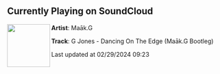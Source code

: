 ## Currently Playing on SoundCloud

[<img align="left" width="100" src="https://i1.sndcdn.com/artworks-7EW7W5NKf5viV1CB-dnUj5Q-t500x500.jpg">](https://soundcloud.com/maakg/gjones-dancing-on-the-edge-maakg-bootleg?in=saxurn/sets/tmp/)

**Artist**: Maāk.G 

**Track**: G Jones - Dancing On The Edge (Maāk.G Bootleg)

Last updated at 02/29/2024 09:23
